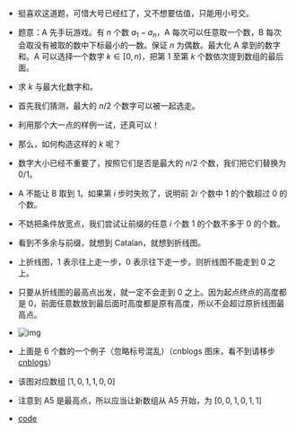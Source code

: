 - 挺喜欢这道题，可惜大号已经红了，又不想要估值，只能用小号交。
- 题意：A 先手玩游戏。有 $n$ 个数 $a_1-a_n$，A 每次可以任意取一个数，B 每次会取没有被取的数中下标最小的一数。保证 $n$ 为偶数。最大化 A 拿到的数字和。A 可以选择一个数字 $k \in [0,n)$，把第 $1$ 至第 $k$ 个数依次提到数组的最后面。
- 求 $k$ 与最大化数字和。

- 首先我们猜测，最大的 $n/2$ 个数字可以被一起选走。
- 利用那个大一点的样例一试，还真可以！
- 那么，如何构造这样的 $k$ 呢？
- 数字大小已经不重要了，按照它们是否是最大的 $n/2$ 个数，我们把它们替换为 $0/1$。
- A 不能让 B 取到 $1$。如果第 $i$ 步时失败了，说明前 $2i$ 个数中 $1$ 的个数超过 $0$ 的个数。
- 不妨把条件放宽点，我们尝试让前缀的任意 $i$ 个数 $1$ 的个数不多于 $0$ 的个数。
- 看到不多余与前缀，就想到 Catalan，就想到折线图。
- 上折线图，$1$ 表示往上走一步，$0$ 表示往下走一步。则折线图不能走到 $0$ 之上。
- 只要从折线图的最高点出发，就一定不会走到 $0$ 之上。因为起点终点的高度都是 $0$，前面任意数放到最后面时高度都是原有高度，所以不会超过原折线图最高点。

- ![img](https://img2022.cnblogs.com/blog/2840104/202210/2840104-20221025195937759-502828872.png)
- 上面是 $6$ 个数的一个例子（忽略标号混乱）（cnblogs 图床，看不到请移步 [cnblogs](https://www.cnblogs.com/purplevine/p/16826126.html)）
- 该图对应数组 $[1,0,1,1,0,0]$
- 注意到 A5 是最高点，所以应当让新数组从 A5 开始，为 $[0,0,1,0,1,1]$
- [code](https://atcoder.jp/contests/arc138/submissions/33912408)